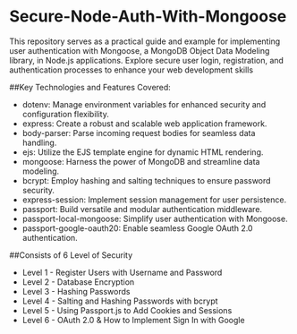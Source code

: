 # Secure-Node-Auth-With-Mongoose
This repository serves as a practical guide and example for implementing user authentication with Mongoose, a MongoDB Object Data Modeling library, in Node.js applications. Explore secure user login, registration, and authentication processes to enhance your web development skills

##Key Technologies and Features Covered:

- dotenv: Manage environment variables for enhanced security and configuration flexibility.
- express: Create a robust and scalable web application framework.
- body-parser: Parse incoming request bodies for seamless data handling.
- ejs: Utilize the EJS template engine for dynamic HTML rendering.
- mongoose: Harness the power of MongoDB and streamline data modeling.
- bcrypt: Employ hashing and salting techniques to ensure password security.
- express-session: Implement session management for user persistence.
- passport: Build versatile and modular authentication middleware.
- passport-local-mongoose: Simplify user authentication with Mongoose.
- passport-google-oauth20: Enable seamless Google OAuth 2.0 authentication.


##Consists of 6 Level of Security

- Level 1 - Register Users with Username and Password
- Level 2 - Database Encryption
- Level 3 - Hashing Passwords
- Level 4 - Salting and Hashing Passwords with bcrypt
- Level 5 - Using Passport.js to Add Cookies and Sessions
- Level 6 - OAuth 2.0 & How to Implement Sign In with Google